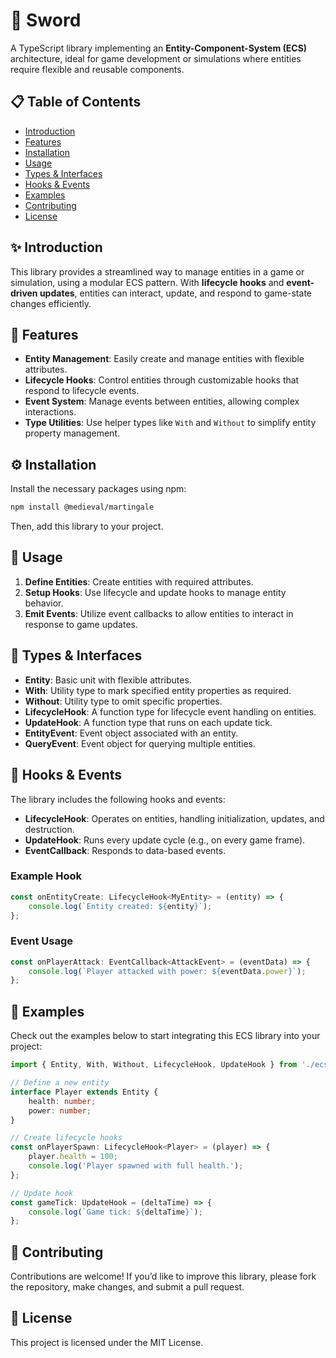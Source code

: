# 🏰 Sword

A TypeScript library implementing an **Entity-Component-System (ECS)** architecture, ideal for game development or simulations where entities require flexible and reusable components.

## 📋 Table of Contents

- [Introduction](#introduction)
- [Features](#features)
- [Installation](#installation)
- [Usage](#usage)
- [Types & Interfaces](#types--interfaces)
- [Hooks & Events](#hooks--events)
- [Examples](#examples)
- [Contributing](#contributing)
- [License](#license)

## ✨ Introduction

This library provides a streamlined way to manage entities in a game or simulation, using a modular ECS pattern. With **lifecycle hooks** and **event-driven updates**, entities can interact, update, and respond to game-state changes efficiently.

## 🌟 Features

- **Entity Management**: Easily create and manage entities with flexible attributes.
- **Lifecycle Hooks**: Control entities through customizable hooks that respond to lifecycle events.
- **Event System**: Manage events between entities, allowing complex interactions.
- **Type Utilities**: Use helper types like `With` and `Without` to simplify entity property management.

## ⚙️ Installation

Install the necessary packages using npm:

```bash
npm install @medieval/martingale
```

Then, add this library to your project.

## 🚀 Usage

1. **Define Entities**: Create entities with required attributes.
2. **Setup Hooks**: Use lifecycle and update hooks to manage entity behavior.
3. **Emit Events**: Utilize event callbacks to allow entities to interact in response to game updates.

## 📖 Types & Interfaces

- **Entity**: Basic unit with flexible attributes.
- **With**: Utility type to mark specified entity properties as required.
- **Without**: Utility type to omit specific properties.
- **LifecycleHook**: A function type for lifecycle event handling on entities.
- **UpdateHook**: A function type that runs on each update tick.
- **EntityEvent**: Event object associated with an entity.
- **QueryEvent**: Event object for querying multiple entities.

## 🔄 Hooks & Events

The library includes the following hooks and events:

- **LifecycleHook**: Operates on entities, handling initialization, updates, and destruction.
- **UpdateHook**: Runs every update cycle (e.g., on every game frame).
- **EventCallback**: Responds to data-based events.

### Example Hook

```typescript
const onEntityCreate: LifecycleHook<MyEntity> = (entity) => {
	console.log(`Entity created: ${entity}`);
};
```

### Event Usage

```typescript
const onPlayerAttack: EventCallback<AttackEvent> = (eventData) => {
	console.log(`Player attacked with power: ${eventData.power}`);
};
```

## 📝 Examples

Check out the examples below to start integrating this ECS library into your project:

```typescript
import { Entity, With, Without, LifecycleHook, UpdateHook } from './ecs';

// Define a new entity
interface Player extends Entity {
	health: number;
	power: number;
}

// Create lifecycle hooks
const onPlayerSpawn: LifecycleHook<Player> = (player) => {
	player.health = 100;
	console.log('Player spawned with full health.');
};

// Update hook
const gameTick: UpdateHook = (deltaTime) => {
	console.log(`Game tick: ${deltaTime}`);
};
```

## 🤝 Contributing

Contributions are welcome! If you’d like to improve this library, please fork the repository, make changes, and submit a pull request.

## 📄 License

This project is licensed under the MIT License.
